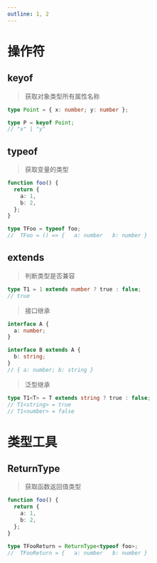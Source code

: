 ```yaml
---
outline: 1, 2
---
```


# 操作符
## keyof

> 获取对象类型所有属性名称


```ts
type Point = { x: number; y: number };

type P = keyof Point;
// "x" | "y"
```

## typeof

> 获取变量的类型

```ts
function foo() {
  return {
    a: 1,
    b: 2,
  };
}

type TFoo = typeof foo;
//  TFoo = () => {   a: number   b: number }
```

## extends

> 判断类型是否兼容

```ts
type T1 = 1 extends number ? true : false;
// true
```

> 接口继承

```ts
interface A {
  a: number;
}

interface B extends A {
  b: string;
}
// { a: number; b: string }
```

> 泛型继承

```ts
type T1<T> = T extends string ? true : false;
// T1<string> = true
// T1<number> = false 
```

# 类型工具

## ReturnType

> 获取函数返回值类型

```ts
function foo() {
  return {
    a: 1,
    b: 2,
  };
}

type TFooReturn = ReturnType<typeof foo>;
//  TFooReturn = {   a: number   b: number }
```
